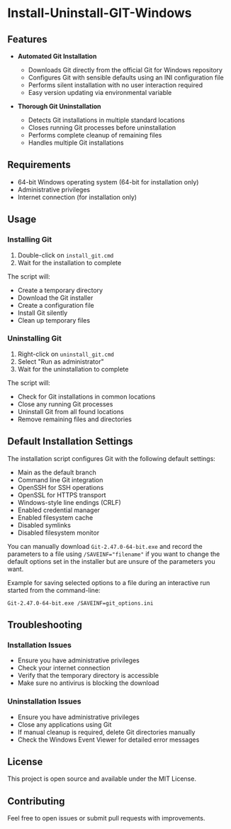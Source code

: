 # Install-Uninstall-GIT-Windows

## Features

- **Automated Git Installation**
  - Downloads Git directly from the official Git for Windows repository
  - Configures Git with sensible defaults using an INI configuration file
  - Performs silent installation with no user interaction required
  - Easy version updating via environmental variable

- **Thorough Git Uninstallation**
  - Detects Git installations in multiple standard locations
  - Closes running Git processes before uninstallation
  - Performs complete cleanup of remaining files
  - Handles multiple Git installations

## Requirements

- 64-bit Windows operating system (64-bit for installation only)
- Administrative privileges
- Internet connection (for installation only)

## Usage

### Installing Git

1. Double-click on `install_git.cmd`
3. Wait for the installation to complete

The script will:
- Create a temporary directory
- Download the Git installer
- Create a configuration file
- Install Git silently
- Clean up temporary files

### Uninstalling Git

1. Right-click on `uninstall_git.cmd`
2. Select "Run as administrator"
3. Wait for the uninstallation to complete

The script will:
- Check for Git installations in common locations
- Close any running Git processes
- Uninstall Git from all found locations
- Remove remaining files and directories

## Default Installation Settings

The installation script configures Git with the following default settings:
- Main as the default branch
- Command line Git integration
- OpenSSH for SSH operations
- OpenSSL for HTTPS transport
- Windows-style line endings (CRLF)
- Enabled credential manager
- Enabled filesystem cache
- Disabled symlinks
- Disabled filesystem monitor

You can manually download `Git-2.47.0-64-bit.exe` and record the parameters to a file using `/SAVEINF="filename"` if you want to change the default options set in the installer but are unsure of the parameters you want.

Example for saving selected options to a file during an interactive run started from the command-line:

```
Git-2.47.0-64-bit.exe /SAVEINF=git_options.ini
```

## Troubleshooting

### Installation Issues
- Ensure you have administrative privileges
- Check your internet connection
- Verify that the temporary directory is accessible
- Make sure no antivirus is blocking the download

### Uninstallation Issues
- Ensure you have administrative privileges
- Close any applications using Git
- If manual cleanup is required, delete Git directories manually
- Check the Windows Event Viewer for detailed error messages

## License

This project is open source and available under the MIT License.

## Contributing

Feel free to open issues or submit pull requests with improvements.
